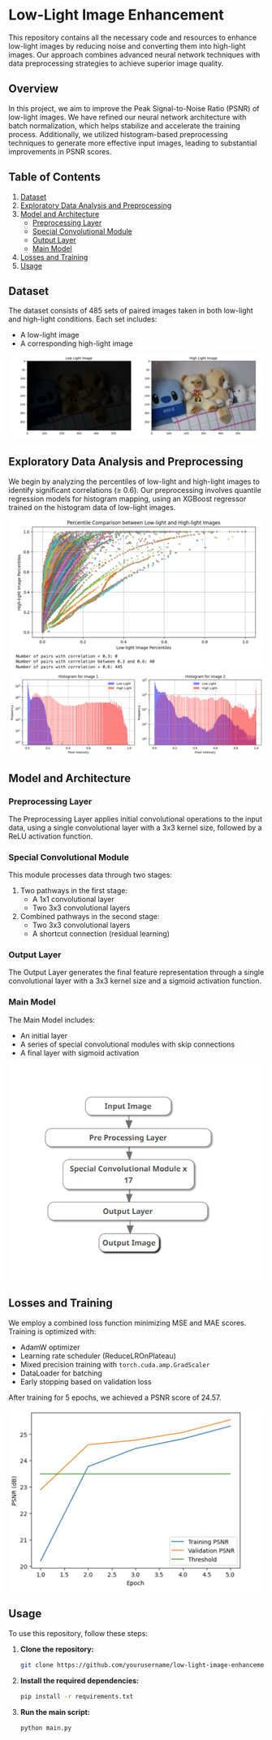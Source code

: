 # Low-Light Image Enhancement

This repository contains all the necessary code and resources to enhance low-light images by reducing noise and converting them into high-light images. Our approach combines advanced neural network techniques with data preprocessing strategies to achieve superior image quality.

## Overview

In this project, we aim to improve the Peak Signal-to-Noise Ratio (PSNR) of low-light images. We have refined our neural network architecture with batch normalization, which helps stabilize and accelerate the training process. Additionally, we utilized histogram-based preprocessing techniques to generate more effective input images, leading to substantial improvements in PSNR scores.

## Table of Contents

1. [Dataset](#dataset)
2. [Exploratory Data Analysis and Preprocessing](#exploratory-data-analysis-and-preprocessing)
3. [Model and Architecture](#model-and-architecture)
    - [Preprocessing Layer](#preprocessing-layer)
    - [Special Convolutional Module](#special-convolutional-module)
    - [Output Layer](#output-layer)
    - [Main Model](#main-model)
4. [Losses and Training](#losses-and-training)
5. [Usage](#usage)

## Dataset

The dataset consists of 485 sets of paired images taken in both low-light and high-light conditions. Each set includes:
- A low-light image
- A corresponding high-light image

![Paired Images](images/demo_pair.png)

## Exploratory Data Analysis and Preprocessing

We begin by analyzing the percentiles of low-light and high-light images to identify significant correlations (≥ 0.6). Our preprocessing involves quantile regression models for histogram mapping, using an XGBoost regressor trained on the histogram data of low-light images.

![EDA Graph](images/correlation_btw_percentiles.png)
![Histogram Plot](images/histogram_image_comparison.png)

## Model and Architecture

### Preprocessing Layer

The Preprocessing Layer applies initial convolutional operations to the input data, using a single convolutional layer with a 3x3 kernel size, followed by a ReLU activation function.

### Special Convolutional Module

This module processes data through two stages:
1. Two pathways in the first stage:
   - A 1x1 convolutional layer
   - Two 3x3 convolutional layers
2. Combined pathways in the second stage:
   - Two 3x3 convolutional layers
   - A shortcut connection (residual learning)


### Output Layer

The Output Layer generates the final feature representation through a single convolutional layer with a 3x3 kernel size and a sigmoid activation function.

### Main Model

The Main Model includes:
- An initial layer
- A series of special convolutional modules with skip connections
- A final layer with sigmoid activation

![Main Model Architecture](images/Main_architecture.png)

## Losses and Training

We employ a combined loss function minimizing MSE and MAE scores. Training is optimized with:
- AdamW optimizer
- Learning rate scheduler (ReduceLROnPlateau)
- Mixed precision training with `torch.cuda.amp.GradScaler`
- DataLoader for batching
- Early stopping based on validation loss

After training for 5 epochs, we achieved a PSNR score of 24.57.

![Training Loss](images/results.png)

## Usage

To use this repository, follow these steps:

1. **Clone the repository:**
   ```bash
   git clone https://github.com/yourusername/low-light-image-enhancement.git
2. **Install the required dependencies:**
   ```bash
   pip install -r requirements.txt
3. **Run the main script:**
   ```bash
   python main.py

